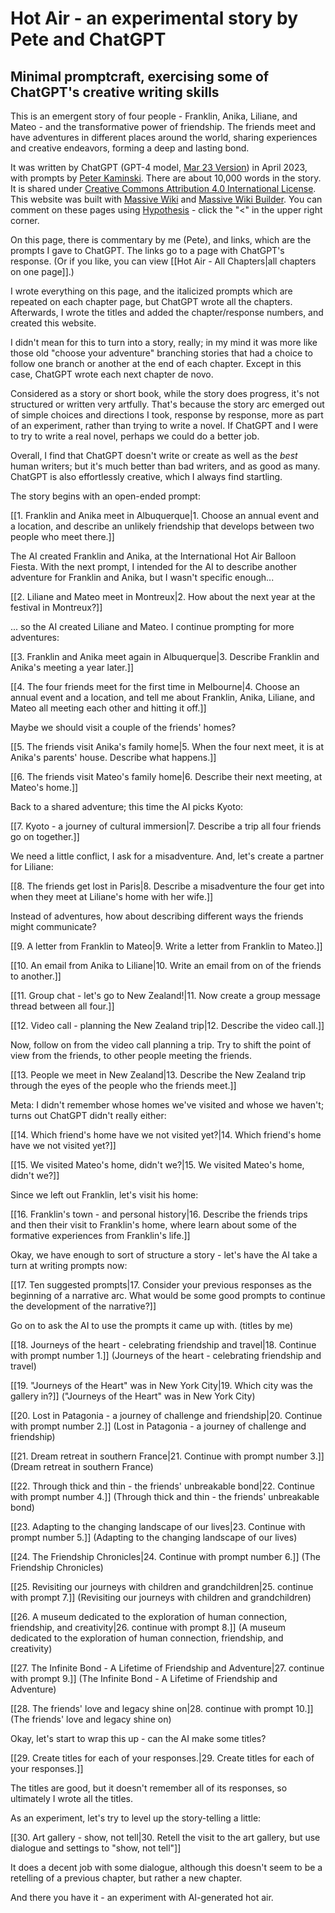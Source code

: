 # Hot Air - an experimental story by Pete and ChatGPT

## Minimal promptcraft, exercising some of ChatGPT's creative writing skills

This is an emergent story of four people - Franklin, Anika, Liliane, and Mateo - and the transformative power of friendship. The friends meet and have adventures in different places around the world, sharing experiences and creative endeavors, forming a deep and lasting bond.

It was written by ChatGPT (GPT-4 model, [Mar 23 Version](https://help.openai.com/en/articles/6825453-chatgpt-release-notes)) in April 2023, with prompts by [Peter Kaminski](http://peterkaminski.wiki/). There are about 10,000 words in the story. It is shared under [Creative Commons Attribution 4.0 International License](http://creativecommons.org/licenses/by/4.0/). This website was built with [Massive Wiki](https://massive.wiki/) and [Massive Wiki Builder](https://github.com/peterkaminski/massivewikibuilder/). You can comment on these pages using [Hypothesis](https://web.hypothes.is/) - click the "<" in the upper right corner.

On this page, there is commentary by me (Pete), and links, which are the prompts I gave to ChatGPT. The links go to a page with ChatGPT's response. (Or if you like, you can view [[Hot Air - All Chapters|all chapters on one page]].)

I wrote everything on this page, and the italicized prompts which are repeated on each chapter page, but ChatGPT wrote all the chapters. Afterwards, I wrote the titles and added the chapter/response numbers, and created this website.

I didn't mean for this to turn into a story, really; in my mind it was more like those old "choose your adventure" branching stories that had a choice to follow one branch or another at the end of each chapter. Except in this case, ChatGPT wrote each next chapter de novo.

Considered as a story or short book, while the story does progress, it's not structured or written very artfully. That's because the story arc emerged out of simple choices and directions I took, response by response, more as part of an experiment, rather than trying to write a novel. If ChatGPT and I were to try to write a real novel, perhaps we could do a better job.

Overall, I find that ChatGPT doesn't write or create as well as the *best* human writers; but it's much better than bad writers, and as good as many. ChatGPT is also effortlessly creative, which I always find startling.

The story begins with an open-ended prompt:

[[1. Franklin and Anika meet in Albuquerque|1. Choose an annual event and a location, and describe an unlikely friendship that develops between two people who meet there.]]

The AI created Franklin and Anika, at the International Hot Air Balloon Fiesta.  With the next prompt, I intended for the AI to describe another adventure for Franklin and Anika, but I wasn't specific enough...

[[2. Liliane and Mateo meet in Montreux|2. How about the next year at the festival in Montreux?]]

... so the AI created Liliane and Mateo. I continue prompting for more adventures:

[[3. Franklin and Anika meet again in Albuquerque|3. Describe Franklin and Anika's meeting a year later.]]

[[4. The four friends meet for the first time in Melbourne|4. Choose an annual event and a location, and tell me about Franklin, Anika, Liliane, and Mateo all meeting each other and hitting it off.]]

Maybe we should visit a couple of the friends' homes?

[[5. The friends visit Anika's family home|5. When the four next meet, it is at Anika's parents' house. Describe what happens.]]

[[6. The friends visit Mateo's family home|6. Describe their next meeting, at Mateo's home.]]

Back to a shared adventure; this time the AI picks Kyoto:

[[7. Kyoto - a journey of cultural immersion|7. Describe a trip all four friends go on together.]]

We need a little conflict, I ask for a misadventure. And, let's create a partner for Liliane:

[[8. The friends get lost in Paris|8. Describe a misadventure the four get into when they meet at Liliane's home with her wife.]]

Instead of adventures, how about describing different ways the friends might communicate?

[[9. A letter from Franklin to Mateo|9. Write a letter from Franklin to Mateo.]]

[[10. An email from Anika to Liliane|10. Write an email from on of the friends to another.]]

[[11. Group chat - let's go to New Zealand!|11. Now create a group message thread between all four.]]

[[12. Video call - planning the New Zealand trip|12. Describe the video call.]]

Now, follow on from the video call planning a trip. Try to shift the point of view from the friends, to other people meeting the friends.

[[13. People we meet in New Zealand|13. Describe the New Zealand trip through the eyes of the people who the friends meet.]]

Meta: I didn't remember whose homes we've visited and whose we haven't; turns out ChatGPT didn't really either:

[[14. Which friend's home have we not visited yet?|14. Which friend's home have we not visited yet?]]

[[15. We visited Mateo's home, didn't we?|15. We visited Mateo's home, didn't we?]]

Since we left out Franklin, let's visit his home:

[[16. Franklin's town - and personal history|16. Describe the friends trips and then their visit to Franklin's home, where learn about some of the formative experiences from Franklin's life.]]

Okay, we have enough to sort of structure a story - let's have the AI take a turn at writing prompts now:

[[17. Ten suggested prompts|17. Consider your previous responses as the beginning of a narrative arc. What would be some good prompts to continue the development of the narrative?]]

Go on to ask the AI to use the prompts it came up with. (titles by me)

[[18. Journeys of the heart - celebrating friendship and travel|18. Continue with prompt number 1.]] (Journeys of the heart - celebrating friendship and travel)

[[19. "Journeys of the Heart" was in New York City|19. Which city was the gallery in?]] ("Journeys of the Heart" was in New York City)

[[20. Lost in Patagonia - a journey of challenge and friendship|20. Continue with prompt number 2.]] (Lost in Patagonia - a journey of challenge and friendship)

[[21. Dream retreat in southern France|21. Continue with prompt number 3.]] (Dream retreat in southern France)

[[22. Through thick and thin - the friends' unbreakable bond|22. Continue with prompt number 4.]] (Through thick and thin - the friends' unbreakable bond)

[[23. Adapting to the changing landscape of our lives|23. Continue with prompt number 5.]] (Adapting to the changing landscape of our lives)

[[24. The Friendship Chronicles|24. Continue with prompt number 6.]] (The Friendship Chronicles)

[[25. Revisiting our journeys with children and grandchildren|25. continue with prompt 7.]] (Revisiting our journeys with children and grandchildren)

[[26. A museum dedicated to the exploration of human connection, friendship, and creativity|26. continue with prompt 8.]] (A museum dedicated to the exploration of human connection, friendship, and creativity)

[[27. The Infinite Bond - A Lifetime of Friendship and Adventure|27. continue with prompt 9.]] (The Infinite Bond - A Lifetime of Friendship and Adventure)

[[28. The friends' love and legacy shine on|28. continue with prompt 10.]] (The friends' love and legacy shine on)

Okay, let's start to wrap this up - can the AI make some titles?

[[29. Create titles for each of your responses.|29. Create titles for each of your responses.]]

The titles are good, but it doesn't remember all of its responses, so ultimately I wrote all the titles.

As an experiment, let's try to level up the story-telling a little:

[[30. Art gallery - show, not tell|30. Retell the visit to the art gallery, but use dialogue and settings to "show, not tell"]]

It does a decent job with some dialogue, although this doesn't seem to be a retelling of a previous chapter, but rather a new chapter.

And there you have it - an experiment with AI-generated hot air.
